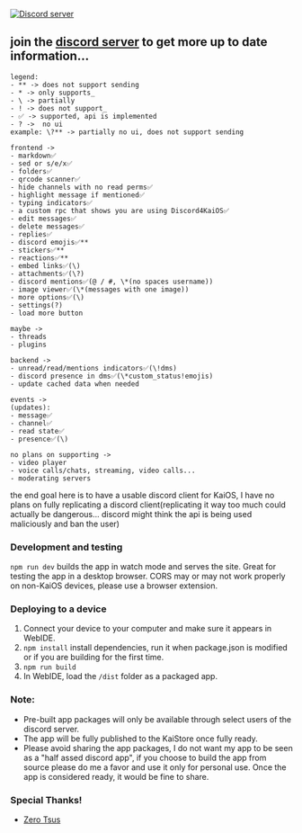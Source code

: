 [![Discord server](https://invidget.switchblade.xyz/W9DF2q3Vv2)](https://discord.gg/W9DF2q3Vv2)

## join the [discord server](https://discord.gg/W9DF2q3Vv2) to get more up to date information...

```
legend:
- ** -> does not support sending
- * -> only supports_
- \ -> partially
- ! -> does not support_
- ✅ -> supported, api is implemented
- ? ->  no ui
example: \?** -> partially no ui, does not support sending

frontend ->
- markdown✅
- sed or s/e/x✅
- folders✅
- qrcode scanner✅
- hide channels with no read perms✅
- highlight message if mentioned✅
- typing indicators✅
- a custom rpc that shows you are using Discord4KaiOS✅
- edit messages✅
- delete messages✅
- replies✅
- discord emojis✅**
- stickers✅**
- reactions✅**
- embed links✅(\)
- attachments✅(\?)
- discord mentions✅(@ / #, \*(no spaces username))
- image viewer✅(\*(messages with one image))
- more options✅(\)
- settings(?)
- load more button

maybe ->
- threads
- plugins

backend ->
- unread/read/mentions indicators✅(\!dms)
- discord presence in dms✅(\*custom_status!emojis)
- update cached data when needed

events ->
(updates):
- message✅
- channel✅
- read state✅
- presence✅(\)

no plans on supporting ->
- video player
- voice calls/chats, streaming, video calls...
- moderating servers
```

the end goal here is to have a usable discord client for KaiOS, I have no plans on fully replicating a discord client(replicating it way too much could actually be dangerous... discord might think the api is being used maliciously and ban the user)

### Development and testing

`npm run dev` builds the app in watch mode and serves the site. Great for testing the app in a desktop browser. CORS may or may not work properly on non-KaiOS devices, please use a browser extension.

### Deploying to a device

1. Connect your device to your computer and make sure it appears in WebIDE.
2. `npm install` install dependencies, run it when package.json is modified or if you are building for the first time.
3. `npm run build`
4. In WebIDE, load the `/dist` folder as a packaged app.

### Note:

- Pre-built app packages will only be available through select users of the discord server.
- The app will be fully published to the KaiStore once fully ready.
- Please avoid sharing the app packages, I do not want my app to be seen as a "half assed discord app", if you choose to build the app from source please do me a favor and use it only for personal use. Once the app is considered ready, it would be fine to share.

### Special Thanks!
- [Zero Tsus](https://github.com/LolloDev5123)
